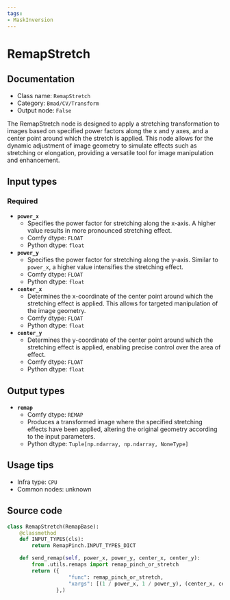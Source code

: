 ```yaml
---
tags:
- MaskInversion
---
```


# RemapStretch
## Documentation
- Class name: `RemapStretch`
- Category: `Bmad/CV/Transform`
- Output node: `False`

The RemapStretch node is designed to apply a stretching transformation to images based on specified power factors along the x and y axes, and a center point around which the stretch is applied. This node allows for the dynamic adjustment of image geometry to simulate effects such as stretching or elongation, providing a versatile tool for image manipulation and enhancement.
## Input types
### Required
- **`power_x`**
    - Specifies the power factor for stretching along the x-axis. A higher value results in more pronounced stretching effect.
    - Comfy dtype: `FLOAT`
    - Python dtype: `float`
- **`power_y`**
    - Specifies the power factor for stretching along the y-axis. Similar to `power_x`, a higher value intensifies the stretching effect.
    - Comfy dtype: `FLOAT`
    - Python dtype: `float`
- **`center_x`**
    - Determines the x-coordinate of the center point around which the stretching effect is applied. This allows for targeted manipulation of the image geometry.
    - Comfy dtype: `FLOAT`
    - Python dtype: `float`
- **`center_y`**
    - Determines the y-coordinate of the center point around which the stretching effect is applied, enabling precise control over the area of effect.
    - Comfy dtype: `FLOAT`
    - Python dtype: `float`
## Output types
- **`remap`**
    - Comfy dtype: `REMAP`
    - Produces a transformed image where the specified stretching effects have been applied, altering the original geometry according to the input parameters.
    - Python dtype: `Tuple[np.ndarray, np.ndarray, NoneType]`
## Usage tips
- Infra type: `CPU`
- Common nodes: unknown


## Source code
```python
class RemapStretch(RemapBase):
    @classmethod
    def INPUT_TYPES(cls):
        return RemapPinch.INPUT_TYPES_DICT

    def send_remap(self, power_x, power_y, center_x, center_y):
        from .utils.remaps import remap_pinch_or_stretch
        return ({
                    "func": remap_pinch_or_stretch,
                    "xargs": [(1 / power_x, 1 / power_y), (center_x, center_y)]
                },)

```
